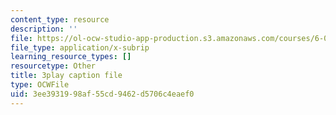 ```yaml
---
content_type: resource
description: ''
file: https://ol-ocw-studio-app-production.s3.amazonaws.com/courses/6-0001-introduction-to-computer-science-and-programming-in-python-fall-2016/3ee3931998af55cd9462d5706c4eaef0_zYVWQpCitKQ.vtt
file_type: application/x-subrip
learning_resource_types: []
resourcetype: Other
title: 3play caption file
type: OCWFile
uid: 3ee39319-98af-55cd-9462-d5706c4eaef0
---
```

